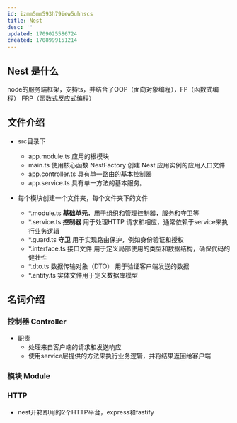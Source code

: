 ```yaml
---
id: izmm5mm593h79iew5uhhscs
title: Nest
desc: ''
updated: 1709025586724
created: 1708999151214
---
```


## Nest 是什么

node的服务端框架，支持ts，并结合了OOP（面向对象编程），FP（函数式编程） FRP（函数式反应式编程）


## 文件介绍

- src目录下
    - app.module.ts 应用的根模块
    - main.ts 使用核心函数 NestFactory 创建 Nest 应用实例的应用入口文件
    - app.controller.ts  具有单一路由的基本控制器
    - app.service.ts 具有单一方法的基本服务。

- 每个模块创建一个文件夹，每个文件夹下的文件
    - *.module.ts **基础单元**，用于组织和管理控制器，服务和守卫等
    - *.service.ts **控制器** 用于处理HTTP 请求和相应，通常依赖于service来执行业务逻辑
    - *.guard.ts  **守卫** 用于实现路由保护，例如身份验证和授权
    - *.interface.ts 接口文件 用于定义局部使用的类型和数据结构，确保代码的健壮性
    - *.dto.ts 数据传输对象（DTO） 用于验证客户端发送的数据
    - *.entity.ts 实体文件用于定义数据库模型

## 名词介绍

### 控制器 Controller

- 职责
    - 处理来自客户端的请求和发送响应 
    - 使用service层提供的方法来执行业务逻辑，并将结果返回给客户端
    

### 模块 Module

### HTTP

- nest开箱即用的2个HTTP平台，express和fastify
